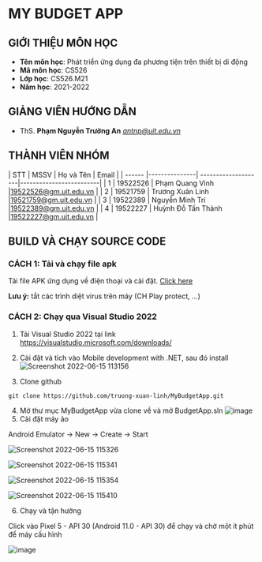 # **MY BUDGET APP**
## GIỚI THIỆU MÔN HỌC
<a name="gioithieumonhoc"></a>
* **Tên môn học**: Phát triển ứng dụng đa phương tiện trên thiết bị di động
* **Mã môn học**: CS526
* **Lớp học**: CS526.M21
* **Năm học**: 2021-2022

## GIẢNG VIÊN HƯỚNG DẪN
<a name="giangvien"></a>
* ThS. **Phạm Nguyễn Trường An** *antnp@uit.edu.vn*

## THÀNH VIÊN NHÓM
<a name="thanhvien"></a>
| STT    | MSSV          | Họ và Tên           | Email                   |
| ------ |---------------| --------------------|-------------------------|
| 1      | 19522526      | Phạm Quang Vinh     |19522526@gm.uit.edu.vn   |
| 2      | 19521759      | Trương Xuân Linh    |19521759@gm.uit.edu.vn   |
| 3      | 19522389      | Nguyễn Minh Trí     |19522389@gm.uit.edu.vn   |
| 4      | 19522227      | Huỳnh Đỗ Tấn Thành  |19522227@gm.uit.edu.vn   |

## BUILD VÀ CHẠY SOURCE CODE
<a name="buildandrun"></a>

### CÁCH 1: Tải và chạy file apk

 Tải file APK ứng dụng về điện thoại và cài đặt. [Click here](my_budget.apk)

 **Lưu ý:** tắt các trình diệt virus trên máy (CH Play protect, ...)

### CÁCH 2: Chạy qua Visual Studio 2022

1. Tải Visual Studio 2022 tại link https://visualstudio.microsoft.com/downloads/
2. Cài đặt và tích vào Mobile development with .NET, sau đó install
![Screenshot 2022-06-15 113156](https://user-images.githubusercontent.com/79902816/173737491-146e28b9-9025-421f-8208-2f8766494cf9.jpg)

3. Clone github
```
git clone https://github.com/truong-xuan-linh/MyBudgetApp.git
```
4. Mở thư mục MyBudgetApp vừa clone về và mở BudgetApp.sln
![image](https://user-images.githubusercontent.com/79902816/173738754-47bc5696-d268-44d1-b378-c35d5464545e.png)
5. Cài đặt máy ảo

 Android Emulator -> New -> Create -> Start
 
![Screenshot 2022-06-15 115326](https://user-images.githubusercontent.com/79902816/173748530-66833fbf-80a9-49dc-9577-7acdd19065c1.jpg)

![Screenshot 2022-06-15 115341](https://user-images.githubusercontent.com/79902816/173748548-12dac79a-653f-463a-8344-b296cfe564e4.jpg)

![Screenshot 2022-06-15 115354](https://user-images.githubusercontent.com/79902816/173748563-9a491222-5a36-42ee-a2f3-23152fdb3347.jpg)

![Screenshot 2022-06-15 115410](https://user-images.githubusercontent.com/79902816/173748579-fe2a4cae-f105-4a6f-92f6-b93631f843b6.jpg)

6. Chạy và tận hưởng
 
Click vào Pixel 5 - API 30 (Android 11.0 - API 30) để chạy và chờ một ít phút để máy cấu hình

![image](https://user-images.githubusercontent.com/79902816/173752786-4e1558c7-1e86-464d-bbe8-a800503bed7e.png)


